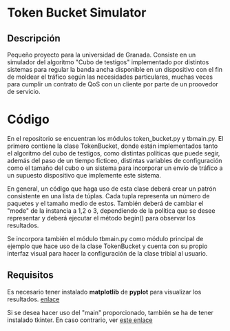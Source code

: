 # Token Bucket Simulator


## Descripción

Pequeño proyecto para la universidad de Granada. Consiste en un simulador del algoritmo "Cubo de testigos" implementado por distintos sistemas para regular la banda ancha disponible en un dispositivo con el fin de moldear el tráfico según las necesidades particulares, muchas veces para cumplir un contrato de QoS con un cliente por parte de un proovedor de servicio.

# Código

En el repositorio se encuentran los módulos token_bucket.py y tbmain.py. El primero contiene la clase TokenBucket, donde están implementados tanto el algoritmo del cubo de testigos, como distintas políticas que puede segir, además del paso de un tiempo ficticeo, distintas variables de configuración como el tamaño del cubo o un sistema para incorporar un envío de tráfico a un supuesto dispositivo que implemente este sistema.

En general, un código que haga uso de esta clase deberá crear un patrón consistente en una lista de túplas. Cada tupla representa un número de paquetes y el tamaño medio de estos. También deberá de cambiar el "mode" de la instancia a 1,2 o 3, dependiendo de la política que se desee representar y deberá ejecutar el método begin() para observar los resultados.

Se incorpora también el módulo tbmain.py como módulo principal de ejemplo que hace uso de la clase TokenBucket y cuenta con su propio interfaz visual para hacer la configuración de la clase tribial al usuario.

## Requisitos

Es necesario tener instalado **matplotlib** de **pyplot** para visualizar los resultados. [enlace](https://matplotlib.org/)

Si se desea hacer uso del "main" proporcionado, también se ha de tener instalado tkinter. En caso contrario, ver [este enlace](https://riptutorial.com/tkinter/example/3206/installation-or-setup)
